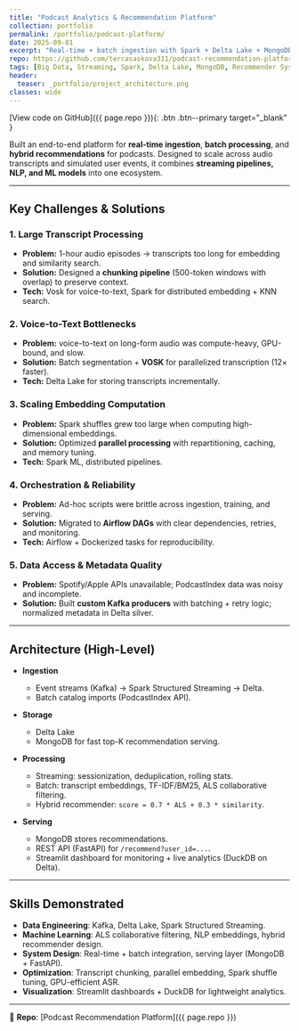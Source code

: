 ```yaml
---
title: "Podcast Analytics & Recommendation Platform"
collection: portfolio
permalink: /portfolio/podcast-platform/
date: 2025-09-01
excerpt: "Real-time + batch ingestion with Spark + Delta Lake + MongoDB; hybrid recommender from user interactions and transcript similarity."
repo: https://github.com/tercasaskova311/podcast-recommendation-platform
tags: [Big Data, Streaming, Spark, Delta Lake, MongoDB, Recommender Systems, Airflow, NLP]
header:
  teaser: _portfolio/project_architecture.png
classes: wide
---
```


[View code on GitHub]({{ page.repo }}){: .btn .btn--primary target="_blank" }

Built an end-to-end platform for **real-time ingestion**, **batch processing**, and **hybrid recommendations** for podcasts. Designed to scale across audio transcripts and simulated user events, it combines **streaming pipelines, NLP, and ML models** into one ecosystem.

---

## Key Challenges & Solutions

### 1. Large Transcript Processing
- **Problem:** 1-hour audio episodes → transcripts too long for embedding and similarity search.  
- **Solution:** Designed a **chunking pipeline** (500-token windows with overlap) to preserve context.  
- **Tech:** Vosk for voice-to-text, Spark for distributed embedding + KNN search.  

### 2. Voice-to-Text Bottlenecks
- **Problem:** voice-to-text on long-form audio was compute-heavy, GPU-bound, and slow.  
- **Solution:** Batch segmentation + **VOSK** for parallelized transcription (12× faster).  
- **Tech:** Delta Lake for storing transcripts incrementally.  

### 3. Scaling Embedding Computation
- **Problem:** Spark shuffles grew too large when computing high-dimensional embeddings.  
- **Solution:** Optimized **parallel processing** with repartitioning, caching, and memory tuning.  
- **Tech:** Spark ML, distributed pipelines.  

### 4. Orchestration & Reliability
- **Problem:** Ad-hoc scripts were brittle across ingestion, training, and serving.  
- **Solution:** Migrated to **Airflow DAGs** with clear dependencies, retries, and monitoring.  
- **Tech:** Airflow + Dockerized tasks for reproducibility.  

### 5. Data Access & Metadata Quality
- **Problem:** Spotify/Apple APIs unavailable; PodcastIndex data was noisy and incomplete.  
- **Solution:** Built **custom Kafka producers** with batching + retry logic; normalized metadata in Delta silver.  

---

## Architecture (High-Level)

- **Ingestion**
  - Event streams (Kafka) → Spark Structured Streaming → Delta.  
  - Batch catalog imports (PodcastIndex API).  

- **Storage**
  - Delta Lake  
  - MongoDB for fast top-K recommendation serving.  

- **Processing**
  - Streaming: sessionization, deduplication, rolling stats.  
  - Batch: transcript embeddings, TF-IDF/BM25, ALS collaborative filtering.  
  - Hybrid recommender: `score = 0.7 * ALS + 0.3 * similarity`.  

- **Serving**
  - MongoDB stores recommendations.  
  - REST API (FastAPI) for `/recommend?user_id=...`.  
  - Streamlit dashboard for monitoring + live analytics (DuckDB on Delta).  

---

## Skills Demonstrated
- **Data Engineering**: Kafka, Delta Lake, Spark Structured Streaming.  
- **Machine Learning**: ALS collaborative filtering, NLP embeddings, hybrid recommender design.  
- **System Design**: Real-time + batch integration, serving layer (MongoDB + FastAPI).  
- **Optimization**: Transcript chunking, parallel embedding, Spark shuffle tuning, GPU-efficient ASR.  
- **Visualization**: Streamlit dashboards + DuckDB for lightweight analytics.  

---

📂 **Repo**: [Podcast Recommendation Platform]({{ page.repo }})  
